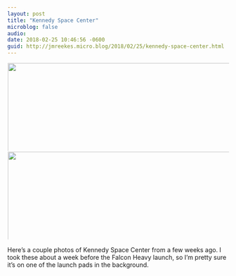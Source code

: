 ```yaml
---
layout: post
title: "Kennedy Space Center"
microblog: false
audio: 
date: 2018-02-25 10:46:56 -0600
guid: http://jmreekes.micro.blog/2018/02/25/kennedy-space-center.html
---
```




<a href="http://www.jmreekes.com/uploads/2018/5b2a0770fe.jpg"><img src="http://www.jmreekes.com/uploads/2018/5b2a0770fe.jpg" width="600" height="600" style="display: inline-block; max-height: 200px; width: auto; padding: 1px;" class="sunlit_image" /></a><a href="http://www.jmreekes.com/uploads/2018/cb5f0e1e83.jpg"><img src="http://www.jmreekes.com/uploads/2018/cb5f0e1e83.jpg" width="600" height="600" style="display: inline-block; max-height: 200px; width: auto; padding: 1px;" class="sunlit_image" /></a>

Here’s a couple photos of Kennedy Space Center from a few weeks ago. I took these about a week before the Falcon Heavy launch, so I’m pretty sure it’s on one of the launch pads in the background. 




